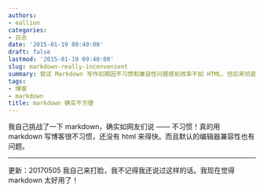```yaml
---
authors:
- eallion
categories:
- 日志
date: '2015-01-19 09:40:00'
draft: false
lastmod: '2015-01-19 09:40:00'
slug: markdown-really-inconvenient
summary: 尝试 Markdown 写作初期因不习惯和兼容性问题感到效率不如 HTML，但后来彻底转变态度并爱上其简洁高效。
tags:
- 博客
- markdown
title: markdown 确实不方便
---
```

我自己挑战了一下 markdown，确实如网友们说 —— 不习惯！真的用 markdown 写博客很不习惯，还没有 html 来得快。而且默认的编辑器兼容性也有问题。

---

更新：20170505
我自己来打脸，我不记得我还说过这样的话。我现在觉得 markdown 太好用了！